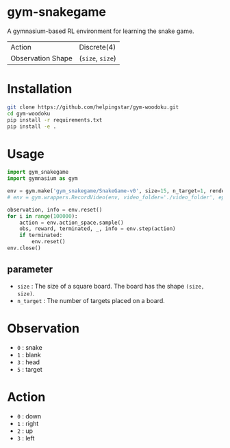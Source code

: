 # gym-snakegame
A gymnasium-based RL environment for learning the snake game.

|                   |                  |
|-------------------|------------------|
| Action            | Discrete(4)      |
| Observation Shape | (`size`, `size`) |

# Installation
```bash
git clone https://github.com/helpingstar/gym-woodoku.git
cd gym-woodoku
pip install -r requirements.txt
pip install -e .
```

# Usage
```python
import gym_snakegame
import gymnasium as gym

env = gym.make('gym_snakegame/SnakeGame-v0', size=15, n_target=1, render_mode='rgb_array')
# env = gym.wrappers.RecordVideo(env, video_folder='./video_folder', episode_trigger=lambda x: x % 200 == 0)

observation, info = env.reset()
for i in range(100000):
    action = env.action_space.sample()
    obs, reward, terminated, _, info = env.step(action)
    if terminated:
        env.reset()
env.close()
```
## parameter
* `size` : The size of a square board. The board has the shape `(size, size)`.
* `n_target` : The number of targets placed on a board.

# Observation

* `0` : snake
* `1` : blank
* `3` : head
* `5` : target

# Action

* `0` : down
* `1` : right
* `2` : up
* `3` : left